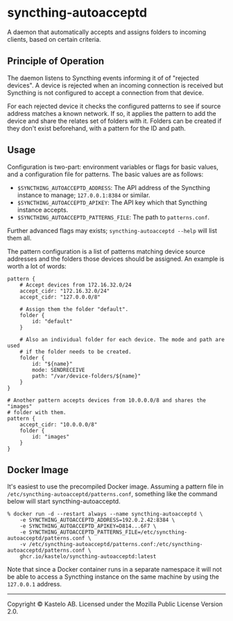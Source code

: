 # syncthing-autoacceptd

A daemon that automatically accepts and assigns folders to incoming clients,
based on certain criteria.

## Principle of Operation

The daemon listens to Syncthing events informing it of of "rejected
devices". A device is rejected when an incoming connection is received but
Syncthing is not configured to accept a connection from that device.

For each rejected device it checks the configured patterns to see if source
address matches a known network. If so, it applies the pattern to add the
device and share the relates set of folders with it. Folders can be created
if they don't exist beforehand, with a pattern for the ID and path.

## Usage

Configuration is two-part: environment variables or flags for basic values,
and a configuration file for patterns. The basic values are as follows:

- `$SYNCTHING_AUTOACCEPTD_ADDRESS`: The API address of the Syncthing instance to manage; `127.0.0.1:8384` or similar.
- `$SYNCTHING_AUTOACCEPTD_APIKEY`: The API key which that Syncthing instance accepts.
- `$SYNCTHING_AUTOACCEPTD_PATTERNS_FILE`: The path to `patterns.conf`.

Further advanced flags may exists; `syncthing-autoacceptd --help` will list them all.

The pattern configuration is a list of patterns matching device source
addresses and the folders those devices should be assigned. An example is
worth a lot of words:

```
pattern {
    # Accept devices from 172.16.32.0/24
    accept_cidr: "172.16.32.0/24"
    accept_cidr: "127.0.0.0/8"

    # Assign them the folder "default".
    folder {
        id: "default"
    }

    # Also an individual folder for each device. The mode and path are used
    # if the folder needs to be created.
    folder {
        id: "${name}"
        mode: SENDRECEIVE
        path: "/var/device-folders/${name}"
    }
}

# Another pattern accepts devices from 10.0.0.0/8 and shares the "images"
# folder with them.
pattern {
    accept_cidr: "10.0.0.0/8"
    folder {
        id: "images"
    }
}
```

## Docker Image

It's easiest to use the precompiled Docker image. Assuming a pattern file in
`/etc/syncthing-autoacceptd/patterns.conf`, something like the command below
will start syncthing-autoacceptd.

```
% docker run -d --restart always --name syncthing-autoacceptd \
    -e SYNCTHING_AUTOACCEPTD_ADDRESS=192.0.2.42:8384 \
    -e SYNCTHING_AUTOACCEPTD_APIKEY=D814...6F7 \
    -e SYNCTHING_AUTOACCEPTD_PATTERNS_FILE=/etc/syncthing-autoacceptd/patterns.conf \
    -v /etc/syncthing-autoacceptd/patterns.conf:/etc/syncthing-autoacceptd/patterns.conf \
    ghcr.io/kastelo/syncthing-autoacceptd:latest
```

Note that since a Docker container runs in a separate namespace it will not
be able to access a Syncthing instance on the same machine by using the
`127.0.0.1` address.

---

Copyright &copy; Kastelo AB. Licensed under the Mozilla Public License
Version 2.0.